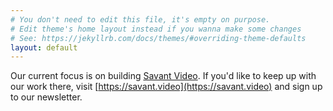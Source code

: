```yaml
---
# You don't need to edit this file, it's empty on purpose.
# Edit theme's home layout instead if you wanna make some changes
# See: https://jekyllrb.com/docs/themes/#overriding-theme-defaults
layout: default
---
```

Our current focus is on building [Savant Video](https://savant.video). If you'd like to keep up with our work there, visit [https://savant.video](https://savant.video) and sign up to our newsletter.